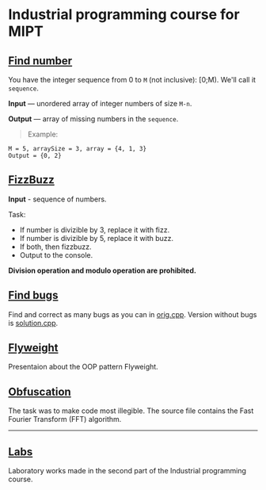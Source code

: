 # **Industrial programming course for MIPT**

## [**Find number**](find-number/)

You have the integer sequence from 0 to `M` (not inclusive): [0;M). We'll call it `sequence`.

**Input** — unordered array of integer numbers of size `M-n`.

**Output** — array of missing numbers in the `sequence`.
> Example:
```
M = 5, arraySize = 3, array = {4, 1, 3}
Output = {0, 2}
```

## [**FizzBuzz**](fizz-buzz/)
**Input** - sequence of numbers.

Task:
 - If number is divizible by 3, replace it with fizz.
 - If number is divizible by 5, replace it with buzz.
 - If both, then fizzbuzz.
 - Output to the console.

**Division operation and modulo operation are prohibited.**

## [**Find bugs**](find-bugs/)

Find and correct as many bugs as you can in [orig.cpp](find-bugs/orig.cpp). Version without bugs is [solution.cpp](find-bugs/solution.cpp).

## [**Flyweight**](Flyweight.pptx)

Presentaion about the OOP pattern Flyweight.

## [**Obfuscation**](obfuscation.cpp)

The task was to make code most illegible. The source file contains the Fast Fourier Transform (FFT) algorithm.

---

## [**Labs**](labs/)

Laboratory works made in the second part of the Industrial programming course.